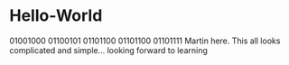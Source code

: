# Hello-World

01001000 01100101 01101100 01101100 01101111
Martin here. 
This all looks complicated and simple... looking forward to learning 
